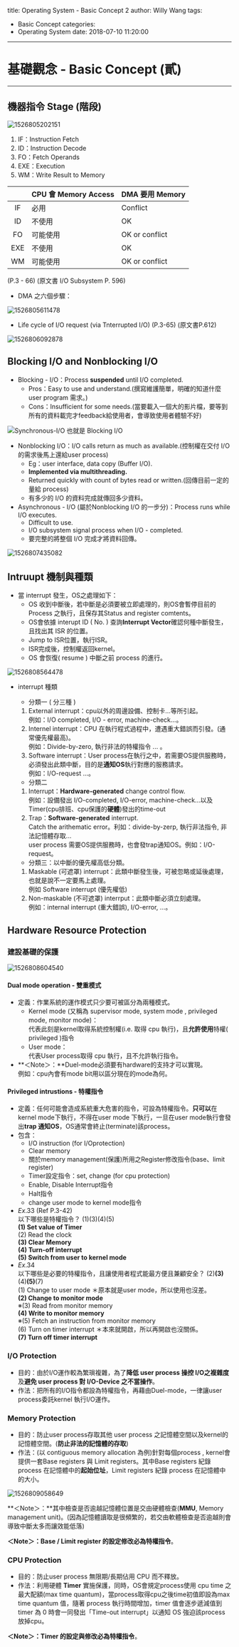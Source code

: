 title: Operating System - Basic Concept 2
author: Willy Wang
tags:
  - Basic Concept
categories:
  - Operating System
date: 2018-07-10 11:20:00
---
#  基礎觀念 - Basic Concept (貳)

---


## 機器指令 Stage (階段)




![1526805202151](\blog\images\1526805202151.png)



1. IF：Instruction Fetch
2. ID：Instruction Decode
3. FO：Fetch Operands
4. EXE：Execution
5. WM：Write Result to Memory





|      | CPU 會 Memory Access | DMA 要用 Memory |
| :--: | --------------- | ---- |
|  IF  | 必用 | Conflict |
|  ID  | 不使用 | OK |
|  FO  | 可能使用 | OK or conflict |
| EXE  | 不使用 | OK |
|  WM  | 可能使用 | OK or conflict |



(P.3 - 66) (原文書 I/O Subsystem P. 596)

- DMA 之六個步驟：




![1526805611478](\blog\images\1526805611478.png)



- Life cycle of I/O request (via Tnterrupted I/O) (P.3-65) (原文書P.612)




![1526806092878](\blog\images\1526806092878.png)



## Blocking I/O  and Nonblocking I/O

- Blocking - I/O：Process **suspended** until I/O completed.
  - Pros：Easy to use and understand.(撰寫維護簡單，明確的知道什麼user program 需求。)
  - Cons：Insufficient for some needs.(當要載入一個大的影片檔，要等到所有的資料載完才feedback給使用者，會導致使用者體驗不好)




![Synchronous-I/O 也就是 Blocking I/O](\blog\images\1526806717525.png)


- Nonblocking I/O：I/O calls return as much as available.(控制權在交付 I/O 的需求後馬上還給user process)
  - Eg：user interface, data copy (Buffer I/O).
  - **Implemented via multithreading.**
  - Returned quickly with count of bytes read or written.(回傳目前一定的量給 process)
  - 有多少的 I/O 的資料完成就傳回多少資料。
- Asynchronous - I/O (屬於Nonblocking I/O 的一步分)：Process runs while I/O executes.
  - Difficult to use.
  - I/O subsystem signal process when I/O - completed.
  - 要完整的將整個 I/O 完成才將資料回傳。




![1526807435082](\blog\images\1526807435082.png)



## Intruupt 機制與種類

- 當 interrupt 發生，OS之處理如下：
  - OS 收到中斷後，若中斷是必須要被立即處理的，則OS會暫停目前的 Process  之執行，且保存其Status and register comtents。
  - OS會依據 interupt ID ( No. ) 查詢**Interrupt Vector**確認何種中斷發生，且找出其 ISR 的位置。
  - Jump to ISR位置，執行ISR。
  - ISR完成後，控制權返回kernel。
  - OS 會恢復( resume ) 中斷之前 process 的進行。

  


![1526808564478](\blog\images\1526808564478.png)



- interrupt 種類

  - 分類一 ( 分三種 )

  1. External interrupt：cpu以外的周邊設備、控制卡...等所引起。<br>例如：I/O completed, I/O - error, machine-check...。
  2. Internel interrupt：CPU 在執行程式過程中，遭遇重大錯誤而引發。(通常優先權最高)。<br>例如：Divide-by-zero, 執行非法的特權指令 ... 。
  3. Software interrupt：User process在執行之中，若需要OS提供服務時，必須發出此類中斷，目的是**通知OS**執行對應的服務請求。<br>例如：I/O-request ...。

  - 分類二

  1. Interrupt：**Hardware-generated** change control flow.<br>例如：設備發出 I/O-completed, I/O-error, machine-check...以及Timer(cpu排班、cpu保護的**硬體**)發出的time-out
  2. Trap：**Software-generated** interrupt.<br>Catch the arithematic error。利如：divide-by-zerp, 執行非法指令, 非法記憶體存取...<br>user process 需要OS提供服務時，也會發trap通知OS。例如：I/O-request。

  - 分類三：以中斷的優先權高低分類。

  1. Maskable (可遮罩) interrupt：此類中斷發生後，可被忽略或延後處理，也就是說不一定要馬上處理。<br>例如 Software interrupt (優先權低)
  2. Non-maskable (不可遮罩) interrput：此類中斷必須立刻處理。<br>例如：internal interrupt (重大錯誤), I/O-error, ...。 



## Hardware Resource Protection



### 建設基礎的保護




![1526808604540](\blog\images\1526808604540.png)



#### Dual mode operation - 雙重模式

- 定義：作業系統的運作模式只少要可被區分為兩種模式。
  - Kernel mode (又稱為 supervisor mode, system mode , privileged mode, monitor mode)：<br>代表此刻是kernel取得系統控制權(i.e. 取得 cpu 執行)，且**允許使用**特權( privileged )指令
  - User mode：<br>代表User process取得 cpu 執行，且不允許執行指令。
- **＜Note＞：**Duel-mode必須要有hardware的支持才可以實現。<br>例如：cpu內會有mode bit用以區分現在的mode為何。



#### Privileged intrustions - 特權指令



- 定義：任何可能會造成系統重大危害的指令，可設為特權指令。**只可以**在kernel mode下執行，不得在user mode 下執行，一旦在user mode執行會發出**trap 通知OS**，OS通常會終止(terminate)該process。
- 包含：
  - I/O instruction (for I/Oprotection)
  - Clear memory
  - 關於memory management(保護)所用之Register修改指令(base、limit register)
  - Timer設定指令：set, change (for cpu protection)
  - Enable, Disable Interrupt指令
  - Halt指令
  - change user mode to kernel mode指令
- $Ex.33$ (Ref P.3-42) <br>以下哪些是特權指令？ (1)(3)(4)(5)<br>**(1) Set value of Timer**<br>(2) Read the clock<br>**(3) Clear Memory**<br>**(4) Turn-off interrupt**<br>**(5) Switch from user to kernel mode**<br>
- $Ex.34$<br>以下哪些是必要的特權指令，且讓使用者程式能最方便且兼顧安全？ (2)**(3)**(4)**(5)**(7)<br>(1) Change to user mode ＊原本就是user mode，所以使用也沒差。<br>**(2) Change to monitor mode**<br>※(3) Read from monitor memory<br>**(4) Write to monitor memory**<br>※(5) Fetch an instruction from monitor memory<br>(6) Turn on timer interrupt ＊本來就開啟，所以再開啟也沒關係。<br>**(7) Turn off timer interrupt**



### I/O Protection



- 目的：由於I/O運作較為繁瑣複雜，為了**降低 user process 操控 I/O之複雜度**及**避免 user process 對 I/O-Device 之不當操作**。
- 作法：把所有的I/O指令都設為特權指令，再藉由Duel-mode，一律讓user process委託kernel 執行I/O運作。



### Memory Protection

- 目的：防止user process存取其他 user process 之記憶體空間以及kernel的記憶體空間。(**防止非法的記憶體的存取**)
- 作法：(以 contiguous memory allocation 為例)針對每個process , kernel會提供一套Base registers 與 Limit registers。其中Base registers 紀錄 process 在記憶體中的**起始位址**，Limit registers 紀錄 process 在記憶體中的大小。




![1526809058649](\blog\images\1526809058649.png)



**＜Note＞：**其中檢查是否逾越記憶體位置是交由硬體檢查(**MMU**, Memory management unit)。(因為記憶體讀取是很頻繁的，若交由軟體檢查是否逾越則會導致中斷太多而讓效能低落)



**＜Note＞：**Base / Limit register 的設定修改必為**特權指令**。



### CPU Protection



- 目的：防止user process 無限期/長期佔用 CPU 而不釋放。
- 作法：利用硬體 **Timer** 實施保護，同時，OS會規定process使用 cpu time 之最大配額(max time quantum)，當process取得cpu之後time初值即設為max time quantum 值，隨著 process 執行時間增加，timer 值會逐步遞減值到timer 為 0 時會一同發出「Time-out interrupt」以通知 OS 強迫該process 放掉cpu。



**＜Note＞：**Timer 的設定與修改必為**特權指令**。